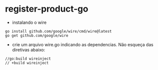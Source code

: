 # register-product-go
- instalando o wire
````
go install github.com/google/wire/cmd/wire@latest
go get github.com/google/wire
````
- crie um arquivo wire.go indicando as dependencias. Não esqueça das diretivas abaixo:
````
//go:build wireinject
// +build wireinject
````